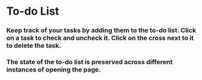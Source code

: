 # To-do List

### Keep track of your tasks by adding them to the to-do list. Click on a task to check and uncheck it. Click on the cross next to it to delete the task.

### The state of the to-do list is preserved across different instances of opening the page.